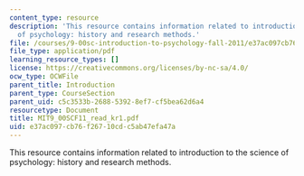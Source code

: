 ```yaml
---
content_type: resource
description: 'This resource contains information related to introduction to the science
  of psychology: history and research methods.'
file: /courses/9-00sc-introduction-to-psychology-fall-2011/e37ac097cb76f26710cdc5ab47efa47a_MIT9_00SCF11_read_kr1.pdf
file_type: application/pdf
learning_resource_types: []
license: https://creativecommons.org/licenses/by-nc-sa/4.0/
ocw_type: OCWFile
parent_title: Introduction
parent_type: CourseSection
parent_uid: c5c3533b-2688-5392-8ef7-cf5bea62d6a4
resourcetype: Document
title: MIT9_00SCF11_read_kr1.pdf
uid: e37ac097-cb76-f267-10cd-c5ab47efa47a
---
```

This resource contains information related to introduction to the science of psychology: history and research methods.